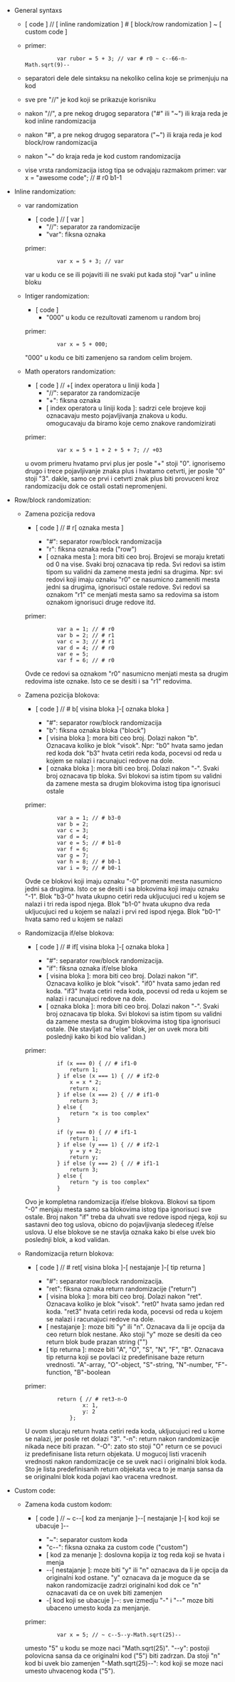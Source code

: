 * General syntaxs

    - [ code ] // [ inline randomization ] # [ block/row randomization ] ~ [ custom code ] 
    - primer:

                    var rubor = 5 + 3; // var # r0 ~ c--66-n-Math.sqrt(9)--

    - separatori dele dele sintaksu na nekoliko celina koje se primenjuju na kod
    - sve pre "//" je kod koji se prikazuje korisniku
    - nakon "//", a pre nekog drugog separatora ("#" ili "~") ili kraja reda je kod inline randomizacija
    - nakon "#", a pre nekog drugog separatora ("~") ili kraja reda je kod block/row randomizacija
    - nakon "~" do kraja reda je kod custom randomizacija
    - vise vrsta randomizacija istog tipa se odvajaju razmakom
        primer: var x = "awesome code"; // # r0 b1-1

* Inline randomization:

    - var randomization
        - [ code ] // [ var ]
            - "//": separator za randomizacije
            - "var": fiksna oznaka

        primer:

                    var x = 5 + 3; // var
            
        var u kodu ce se ili pojaviti ili ne svaki put kada stoji "var" u inline bloku


    - Intiger randomization:
        - [ code ] 
            - "000" u kodu ce rezultovati zamenom u random broj

        primer:

                    var x = 5 + 000;
            
        "000" u kodu ce biti zamenjeno sa random celim brojem.

    
    - Math operators randomization:
        - [ code ] // +[ index operatora u liniji koda ]
            - "//": separator za randomizacije
            - "+": fiksna oznaka
            - [ index operatora u liniji koda ]: sadrzi cele brojeve koji oznacavaju mesto pojavljivanja znakova u kodu. omogucavaju da biramo koje cemo znakove randomizirati

        primer:

                    var x = 5 + 1 + 2 + 5 + 7; // +03
            
        u ovom primeru hvatamo prvi plus jer posle "+" stoji "0". ignorisemo drugo i trece pojavljivanje znaka plus i hvatamo cetvrti, jer posle "0" stoji "3". dakle, samo ce prvi i cetvrti znak plus biti provuceni kroz randomizaciju dok ce ostali ostati nepromenjeni.


* Row/block randomization:

    - Zamena pozicija redova
        - [ code ] // # r[ oznaka mesta ]

            - "#": separator row/block randomizacija
            - "r": fiksna oznaka reda ("row")
            - [ oznaka mesta ]: mora biti ceo broj. Brojevi se moraju kretati od 0 na vise. Svaki broj oznacava
            tip reda. Svi redovi sa istim tipom su validni da zamene mesta jedni sa drugima. Npr: svi redovi koji imaju oznaku "r0" ce nasumicno zameniti mesta jedni sa drugima, ignorisuci ostale redove. Svi redovi sa oznakom "r1" ce menjati mesta samo sa redovima sa istom oznakom ignorisuci druge redove itd.

        primer:

                    var a = 1; // # r0
                    var b = 2; // # r1
                    var c = 3; // # r1
                    var d = 4; // # r0
                    var e = 5;
                    var f = 6; // # r0

        Ovde ce redovi sa oznakom "r0" nasumicno menjati mesta sa drugim redovima iste oznake. Isto ce se desiti i sa "r1" redovima.
    

    - Zamena pozicija blokova:
        - [ code ] // # b[ visina bloka ]-[ oznaka bloka ]

            - "#": separator row/block randomizacija
            - "b": fiksna oznaka bloka ("block")
            - [ visina bloka ]: mora biti ceo broj. Dolazi nakon "b". Oznacava koliko je blok "visok". Npr: "b0" hvata samo jedan red koda dok "b3" hvata cetiri reda koda, pocevsi od reda u kojem se nalazi i racunajuci redove na dole. 
            - [ oznaka bloka ]: mora biti ceo broj. Dolazi nakon "-". Svaki broj oznacava tip bloka. Svi blokovi sa istim tipom su validni da zamene mesta sa drugim blokovima istog tipa ignorisuci ostale

        primer: 

                    var a = 1; // # b3-0
                    var b = 2; 
                    var c = 3; 
                    var d = 4; 
                    var e = 5; // # b1-0
                    var f = 6;
                    var g = 7; 
                    var h = 8; // # b0-1
                    var i = 9; // # b0-1
            
        Ovde ce blokovi koji imaju oznaku "-0" promeniti mesta nasumicno jedni sa drugima. Isto ce se desiti i sa blokovima koji imaju oznaku "-1".
        Blok "b3-0" hvata ukupno cetiri reda ukljucujuci red u kojem se nalazi i tri reda ispod njega.
        Blok "b1-0" hvata ukupno dva reda ukljucujuci red u kojem se nalazi i prvi red ispod njega.
        Blok "b0-1" hvata samo red u kojem se nalazi


    - Randomizacija if/else blokova:
        - [ code ] // # if[ visina bloka ]-[ oznaka bloka ]

            - "#": separator row/block randomizacija.
            - "if": fiksna oznaka if/else bloka
            - [ visina bloka ]: mora biti ceo broj. Dolazi nakon "if". Oznacava koliko je blok "visok". "if0" hvata samo jedan red koda. "if3" hvata cetiri reda koda, pocevsi od reda u kojem se nalazi i racunajuci redove na dole. 
            - [ oznaka bloka ]: mora biti ceo broj. Dolazi nakon "-". Svaki broj oznacava tip bloka. Svi blokovi sa istim tipom su validni da zamene mesta sa drugim blokovima istog tipa ignorisuci ostale. (Ne stavljati na "else" blok, jer on uvek mora biti poslednji kako bi kod bio validan.)

        primer: 

                    if (x === 0) { // # if1-0
                        return 1;
                    } if else (x === 1) { // # if2-0
                        x = x * 2;
                        return x;
                    } if else (x === 2) { // # if1-0
                        return 3;
                    } else {
                        return "x is too complex"
                    }

                    if (y === 0) { // # if1-1
                        return 1;
                    } if else (y === 1) { // # if2-1
                        y = y + 2;
                        return y;
                    } if else (y === 2) { // # if1-1
                        return 3;
                    } else {
                        return "y is too complex"
                    }
            
        Ovo je kompletna randomizacija if/else blokova. Blokovi sa tipom "-0" menjaju mesta samo sa blokovima istog tipa ignorisuci sve ostale. 
        Broj nakon "if" treba da uhvati sve redove ispod njega, koji su sastavni deo tog uslova, obicno do pojavljivanja sledeceg if/else uslova.
        U else blokove se ne stavlja oznaka kako bi else uvek bio poslednji blok, a kod validan.

        
    - Randomizacija return blokova:
        - [ code ] // # ret[ visina bloka ]-[ nestajanje ]-[ tip returna ]

            - "#": separator row/block randomizacija.
            - "ret": fiksna oznaka return randomizacije ("return")
            - [ visina bloka ]: mora biti ceo broj. Dolazi nakon "ret". Oznacava koliko je blok "visok". "ret0" hvata samo jedan red koda. "ret3" hvata cetiri reda koda, pocevsi od reda u kojem se nalazi i racunajuci redove na dole.
            - [ nestajanje ]: moze biti "y" ili "n". Oznacava da li je opcija da ceo return blok nestane. Ako stoji "y" moze se desiti da ceo return blok bude prazan string ("")
            - [ tip returna ]: moze biti "A", "O", "S", "N", "F", "B". Oznacava tip returna koji se povlaci iz predefinisane baze return vrednosti. "A"-array, "O"-object, "S"-string, "N"-number, "F"-function, "B"-boolean

        primer:

                    return { // # ret3-n-O
                            x: 1,
                            y: 2
                        };

        U ovom slucaju return hvata cetiri reda koda, ukljucujuci red u kome se nalazi, jer posle ret dolazi "3". 
        "-n": return nakon randomizacije nikada nece biti prazan.
        "-O": zato sto stoji "O" return ce se povuci iz predefinisane lista return objekata. 
        U mogucoj listi vracenih vrednosti nakon randomizacije ce se uvek naci i originalni blok koda. Sto je lista predefinisanih return objekata veca to je manja sansa da se originalni blok koda pojavi kao vracena vrednost.


* Custom code:

    - Zamena koda custom kodom:
        - [ code ] // ~ c--[ kod za menjanje ]--[ nestajanje ]-[ kod koji se ubacuje ]--

            - "~": separator custom koda
            - "c--": fiksna oznaka za custom code ("custom")
            - [ kod za menanje ]: doslovna kopija iz tog reda koji se hvata i menja
            - --[ nestajanje ]: moze biti "y" ili "n" oznacava da li je opcija da originalni kod ostane. "y" oznacava da je moguce da se nakon randomizacije zadrzi originalni kod dok ce "n" oznacavati da ce on uvek biti zamenjen
            - -[ kod koji se ubacuje ]--: sve izmedju "-" i "--" moze biti ubaceno umesto koda za menjanje.

        primer:

                    var x = 5; // ~ c--5--y-Math.sqrt(25)--

        umesto "5" u kodu se moze naci "Math.sqrt(25)". 
        "--y": postoji polovicna sansa da ce originalni kod ("5") biti zadrzan. Da stoji "n" kod bi uvek bio zamenjen
        "-Math.sqrt(25)--": kod koji se moze naci umesto uhvacenog koda ("5").